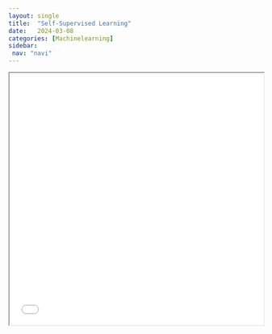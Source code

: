 ```yaml
---
layout: single
title:  "Self-Supervised Learning"
date:   2024-03-08
categories: [Machinelearning]
sidebar: 
 nav: "navi"
---
```


<div>
    <iframe src="/assets/machinelearning/SSL.pdf" width="100%" height="500"></iframe>
</div>